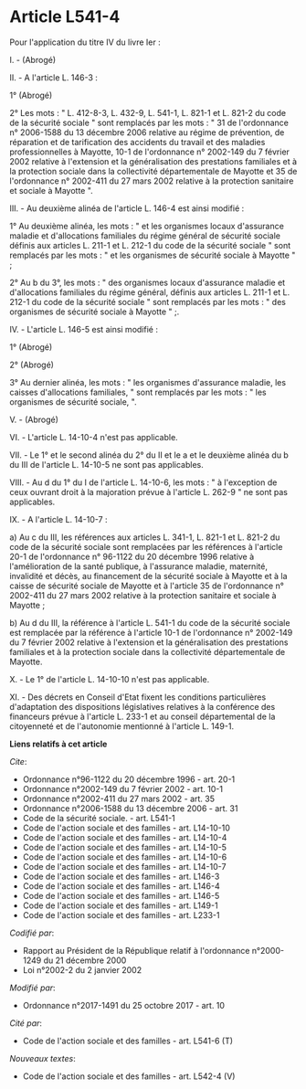 # Article L541-4

Pour l'application du titre IV du livre Ier :

I. - (Abrogé)

II. - A l'article L. 146-3 :

1° (Abrogé)

2° Les mots : " L. 412-8-3, L. 432-9, L. 541-1, L. 821-1 et L. 821-2 du code de la sécurité sociale " sont remplacés par les
mots : " 31 de l'ordonnance n° 2006-1588 du 13 décembre 2006 relative au régime de prévention, de réparation et de
tarification des accidents du travail et des maladies professionnelles à Mayotte, 10-1 de l'ordonnance n° 2002-149 du 7
février 2002 relative à l'extension et la généralisation des prestations familiales et à la protection sociale dans la
collectivité départementale de Mayotte et 35 de l'ordonnance n° 2002-411 du 27 mars 2002 relative à la protection sanitaire
et sociale à Mayotte ".

III. - Au deuxième alinéa de l'article L. 146-4 est ainsi modifié :

1° Au deuxième alinéa, les mots : " et les organismes locaux d'assurance maladie et d'allocations familiales du régime
général de sécurité sociale définis aux articles L. 211-1 et L. 212-1 du code de la sécurité sociale " sont remplacés par les
mots : " et les organismes de sécurité sociale à Mayotte " ;

2° Au b du 3°, les mots : " des organismes locaux d'assurance maladie et d'allocations familiales du régime général, définis
aux articles L. 211-1 et L. 212-1 du code de la sécurité sociale " sont remplacés par les mots : " des organismes de sécurité
sociale à Mayotte " ;.

IV. - L'article L. 146-5 est ainsi modifié :

1° (Abrogé)

2° (Abrogé)

3° Au dernier alinéa, les mots : " les organismes d'assurance maladie, les caisses d'allocations familiales, " sont remplacés
par les mots : " les organismes de sécurité sociale, ".

V. - (Abrogé)

VI. - L'article L. 14-10-4 n'est pas applicable.

VII. - Le 1° et le second alinéa du 2° du II et le a et le deuxième alinéa du b du III de l'article L. 14-10-5 ne sont pas
applicables.

VIII. - Au d du 1° du I de l'article L. 14-10-6, les mots : " à l'exception de ceux ouvrant droit à la majoration prévue à
l'article L. 262-9 " ne sont pas applicables.

IX. - A l'article L. 14-10-7 :

a) Au c du III, les références aux articles L. 341-1, L. 821-1 et L. 821-2 du code de la sécurité sociale sont remplacées par
les références à l'article 20-1 de l'ordonnance n° 96-1122 du 20 décembre 1996 relative à l'amélioration de la santé
publique, à l'assurance maladie, maternité, invalidité et décès, au financement de la sécurité sociale à Mayotte et à la
caisse de sécurité sociale de Mayotte et à l'article 35 de l'ordonnance n° 2002-411 du 27 mars 2002 relative à la protection
sanitaire et sociale à Mayotte ;

b) Au d du III, la référence à l'article L. 541-1 du code de la sécurité sociale est remplacée par la référence à l'article
10-1 de l'ordonnance n° 2002-149 du 7 février 2002 relative à l'extension et la généralisation des prestations familiales et
à la protection sociale dans la collectivité départementale de Mayotte.

X. - Le 1° de l'article L. 14-10-10 n'est pas applicable.

XI. - Des décrets en Conseil d'Etat fixent les conditions particulières d'adaptation des dispositions législatives relatives
à la conférence des financeurs prévue à l'article L. 233-1 et au conseil départemental de la citoyenneté et de l'autonomie
mentionné à l'article L. 149-1.

**Liens relatifs à cet article**

_Cite_:

  - Ordonnance n°96-1122 du 20 décembre 1996 - art. 20-1
  - Ordonnance n°2002-149 du 7 février 2002 - art. 10-1
  - Ordonnance n°2002-411 du 27 mars 2002 - art. 35
  - Ordonnance n°2006-1588 du 13 décembre 2006 - art. 31
  - Code de la sécurité sociale. - art. L541-1
  - Code de l'action sociale et des familles - art. L14-10-10
  - Code de l'action sociale et des familles - art. L14-10-4
  - Code de l'action sociale et des familles - art. L14-10-5
  - Code de l'action sociale et des familles - art. L14-10-6
  - Code de l'action sociale et des familles - art. L14-10-7
  - Code de l'action sociale et des familles - art. L146-3
  - Code de l'action sociale et des familles - art. L146-4
  - Code de l'action sociale et des familles - art. L146-5
  - Code de l'action sociale et des familles - art. L149-1
  - Code de l'action sociale et des familles - art. L233-1

_Codifié par_:

  - Rapport au Président de la République relatif à l'ordonnance n°2000-1249 du 21 décembre 2000
  - Loi n°2002-2 du 2 janvier 2002

_Modifié par_:

  - Ordonnance n°2017-1491 du 25 octobre 2017 - art. 10

_Cité par_:

  - Code de l'action sociale et des familles - art. L541-6 (T)

_Nouveaux textes_:

  - Code de l'action sociale et des familles - art. L542-4 (V)
